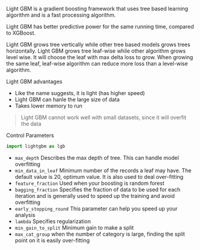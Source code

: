 Light GBM is a gradient boosting framework that uses tree based learning algorithm and is a fast processing algorithm.

Light GBM has better predictive power for the same running time, compared to XGBoost.

Light GBM grows tree vertically while other tree based models grows trees horizontally. Light GBM grows tree leaf-wise while other algorithm grows level wise. It will choose the leaf with max delta loss to grow.  When growing the same leaf, leaf-wise algorithm can reduce more loss than a level-wise algorithm.

Light GBM advantages
- Like the name suggests, it is light (has higher speed)
- Light GBM can hanle the large size of data
- Takes lower memory to run

> Light GBM cannot work well with small datasets, since it will overfit the data

Control Parameters

```py
import lightgbm as lgb
```

- `max_depth` Describes the max depth of tree. This can handle model overfitting
- `min_data_in_leaf` Minimum number of the records a leaf may have. The default value is 20, optimum value. It is also used to deal over-fitting
- `feature_fraction`  Used when your boosting is random forest
- `bagging_fraction` Specifies the fraction of data to be used for each iteration and is generally used to speed up the training and avoid overfitting
- `early_stopping_round` This parameter can help you speed up your analysis
- `lambda` Specifies regularization
- `min_gain_to_split` Minimum gain to make a split
- `max_cat_group` when the number of category is large, finding the split point on it is easily over-fitting

